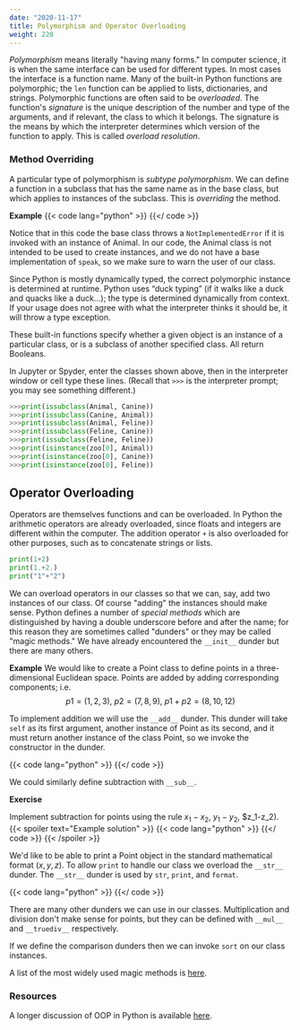 ```yaml
---
date: "2020-11-17"
title: Polymorphism and Operator Overloading
weight: 220
---
```


_Polymorphism_ means literally "having many forms."  In computer science, it is when the same interface can be used for different types.  In most cases the interface is a function name.  Many of the built-in Python functions are polymorphic; the `len` function can be applied to lists, dictionaries, and strings. Polymorphic functions are often said to be _overloaded_.  The function's _signature_ is the unique description of the number and type of the arguments, and if relevant, the class to which it belongs.  The signature is the means by which the interpreter determines which version of the function to apply. This is called _overload resolution_.

### Method Overriding

A particular type of polymorphism is _subtype polymorphism_.  We can define a function in a subclass that has the same name as in the base class, but which applies to instances of the subclass.   This is _overriding_ the method.  

**Example**
{{< code lang="python" >}}
    [](/content/courses/python-introduction/scripts/zoo.py)
{{</ code >}}

Notice that in this code the base class throws a `NotImplementedError` if it is invoked with an instance of Animal.  In our code, the Animal class is not intended to be used to create instances, and we do not have a base implementation of `speak`, so we make sure to warn the user of our class.

Since Python is mostly dynamically typed, the correct polymorphic instance is determined  at runtime.
Python uses “duck typing” (if it walks like a duck and quacks like a duck...);  the type is determined dynamically from context.  If your usage does not agree with what the interpreter thinks it should be, it will throw a type exception.

These built-in functions specify whether a given object is an instance of a particular class, or is a subclass of another specified class. All return Booleans.

In Jupyter or Spyder, enter the classes shown above, then in the interpreter window or cell type these lines.  (Recall that `>>>` is the interpreter prompt; you may see something different.)
```python
>>>print(issubclass(Animal, Canine))
>>>print(issubclass(Canine, Animal))
>>>print(issubclass(Animal, Feline))
>>>print(issubclass(Feline, Canine))
>>>print(issubclass(Feline, Feline))
>>>print(isinstance(zoo[0], Animal))
>>>print(isinstance(zoo[0], Canine))
>>>print(isinstance(zoo[0], Feline))
```

## Operator Overloading

Operators are themselves functions and can be overloaded.  In Python the arithmetic operators are already overloaded, since floats and integers are different within the computer.  The addition operator `+` is also overloaded for other purposes, such as to concatenate strings or lists.

```python
print(1+2)
print(1.+2.)
print("1"+"2")
```

We can overload operators in our classes so that we can, say, add two instances of our class.  Of course "adding" the instances should make sense. Python defines a number of _special methods_ which are distinguished by having a double underscore before and after the name; for this reason they are sometimes called "dunders" or they may be called "magic methods."  We have already encountered the `__init__` dunder but there are many others.

**Example**
We would like to create a Point class to define points in a three-dimensional Euclidean space.  Points are added by adding corresponding components; i.e.
$$
p1=(1,2,3),\  p2=(7,8,9),\ p1+p2=(8,10,12)
$$

To implement addition we will use the `__add__` dunder.  This dunder will take `self` as its first argument, another instance of Point as its second, and it must return another instance of the class Point, so we invoke the constructor in the dunder.

{{< code lang="python" >}}
    [](/content/courses/python-introduction/scripts/points.py)
{{</ code >}}

We could similarly define subtraction with `__sub__`.

**Exercise**

Implement subtraction for points using the rule $x_1-x_2$, $y_1-y_2$, $z_1-z_2).
{{< spoiler text="Example solution" >}}
{{< code lang="python" >}}
    [](/content/courses/python-introduction/exercises/points.py)
{{</ code >}}
{{< /spoiler >}}

We'd like to be able to print a Point object in the standard mathematical format $(x,y,z)$.  To allow `print` to handle our class we overload the `__str__` dunder.  The `__str__` dunder is used by `str`, `print`, and `format`.  

{{< code lang="python" >}}
    [](/content/courses/python-introduction/scripts/points_printer.py)
{{</ code >}}

There are many other dunders we can use in our classes.  Multiplication and division don't make sense for points, but they can be defined with `__mul__` and `__truediv__` respectively.

If we define the comparison dunders then we can invoke `sort` on our class instances.

A list of the most widely used magic methods is [here](https://python-course.eu/oop/magic-methods.php).

### Resources

A longer discussion of OOP in Python is available [here](https://www.python-course.eu/python3_object_oriented_programming.php).
